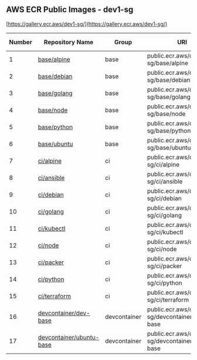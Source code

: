 ## AWS ECR Public Images - dev1-sg

[https://gallery.ecr.aws/dev1-sg/](https://gallery.ecr.aws/dev1-sg/)


| Number | Repository Name | Group | URI | Latest Tag |
|--------|-----------------|-------|-----|------------|
| 1 | [base/alpine](https://gallery.ecr.aws/dev1-sg/base/alpine) | base | public.ecr.aws/dev1-sg/base/alpine | 3.21 |
| 2 | [base/debian](https://gallery.ecr.aws/dev1-sg/base/debian) | base | public.ecr.aws/dev1-sg/base/debian | bookworm |
| 3 | [base/golang](https://gallery.ecr.aws/dev1-sg/base/golang) | base | public.ecr.aws/dev1-sg/base/golang | 1.24.3 |
| 4 | [base/node](https://gallery.ecr.aws/dev1-sg/base/node) | base | public.ecr.aws/dev1-sg/base/node | 24.0.2 |
| 5 | [base/python](https://gallery.ecr.aws/dev1-sg/base/python) | base | public.ecr.aws/dev1-sg/base/python | 3.13.3 |
| 6 | [base/ubuntu](https://gallery.ecr.aws/dev1-sg/base/ubuntu) | base | public.ecr.aws/dev1-sg/base/ubuntu | noble |
| 7 | [ci/alpine](https://gallery.ecr.aws/dev1-sg/ci/alpine) | ci | public.ecr.aws/dev1-sg/ci/alpine | 3.21 |
| 8 | [ci/ansible](https://gallery.ecr.aws/dev1-sg/ci/ansible) | ci | public.ecr.aws/dev1-sg/ci/ansible | 3.13.3 |
| 9 | [ci/debian](https://gallery.ecr.aws/dev1-sg/ci/debian) | ci | public.ecr.aws/dev1-sg/ci/debian | bookworm |
| 10 | [ci/golang](https://gallery.ecr.aws/dev1-sg/ci/golang) | ci | public.ecr.aws/dev1-sg/ci/golang | 1.24.4 |
| 11 | [ci/kubectl](https://gallery.ecr.aws/dev1-sg/ci/kubectl) | ci | public.ecr.aws/dev1-sg/ci/kubectl | 1.32.0 |
| 12 | [ci/node](https://gallery.ecr.aws/dev1-sg/ci/node) | ci | public.ecr.aws/dev1-sg/ci/node | 24.1.0 |
| 13 | [ci/packer](https://gallery.ecr.aws/dev1-sg/ci/packer) | ci | public.ecr.aws/dev1-sg/ci/packer | 1.11.2 |
| 14 | [ci/python](https://gallery.ecr.aws/dev1-sg/ci/python) | ci | public.ecr.aws/dev1-sg/ci/python | 3.13.4 |
| 15 | [ci/terraform](https://gallery.ecr.aws/dev1-sg/ci/terraform) | ci | public.ecr.aws/dev1-sg/ci/terraform | 1.12.0 |
| 16 | [devcontainer/dev-base](https://gallery.ecr.aws/dev1-sg/devcontainer/dev-base) | devcontainer | public.ecr.aws/dev1-sg/devcontainer/dev-base | 1.0.0 |
| 17 | [devcontainer/ubuntu-base](https://gallery.ecr.aws/dev1-sg/devcontainer/ubuntu-base) | devcontainer | public.ecr.aws/dev1-sg/devcontainer/ubuntu-base | jammy |
